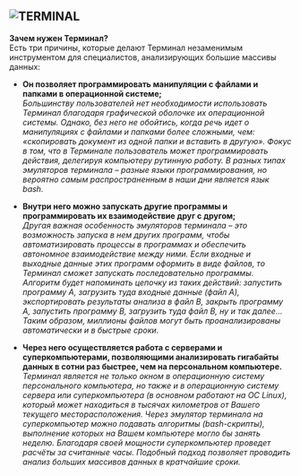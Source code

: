 ![TERMINAL](https://samoedd.com/wp-content/uploads/2018/05/Terminal.png)
---
**Зачем нужен Терминал?**  
Есть три причины, которые делают Терминал незаменимым инструментом для специалистов, анализирующих большие массивы данных:  

- **Oн позволяет программировать манипуляции с файлами и папками в операционной системе;**  
*Большинству пользователей нет необходимости использовать Терминал благодаря графической оболочке их операционной системы. Однако, без него не обойтись, когда речь идет о манипуляциях с файлами и папками более сложными, чем: «скопировать документ из одной папки и вставить в другую». Фокус в том, что в Терминале пользователь может программировать действия, делегируя компьютеру рутинную работу. В разных типах эмуляторов терминала – разные языки программирования, но вероятно самым распространенным в наши дни является язык bash.*

- **Внутри него можно запускать другие программы и программировать их взаимодействие друг с другом;**  
*Другая важная особенность эмуляторов терминала – это возможность запуска в нем других программ, чтобы автоматизировать процессы в программах и обеспечить автономное взаимодействие между ними. Если входные и выходные данные этих программ оформить в виде файлов, то Терминал сможет запускать последовательно программы. Алгоритм будет напоминать цепочку из таких действий: запустить программу А, загрузить туда входные данные (файл А), экспортировать результаты анализа в файл B, закрыть программу A, запустить программу B, загрузить туда файл B, ну и так далее… Таким образом, миллионы файлов могут быть проанализированы автоматически и в быстрые сроки.*  

- **Через него осуществляется работа с серверами и суперкомпьютерами, позволяющими анализировать гигабайты данных в сотни раз быстрее, чем на персональном компьютере.** 
*Терминал является не только окном в операционную систему персонального компьютера, но также и в операционную систему сервера или суперкомпьютера (в основном работают на OC Linux), который может находиться в тысячах километров от Вашего текущего месторасположения. Через эмулятор терминала на суперкомпьютер можно подавать алгоритмы (bash-скрипты), выполнение которых на Вашем компьютере могло бы занять неделю. Благодаря своей мощности суперкомпьютер проведет расчёты за считанные часы. Подобный подход позволяет проводить анализ больших массивов данных в кратчайшие сроки.*
